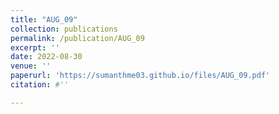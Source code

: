 ```yaml
---
title: "AUG_09"
collection: publications
permalink: /publication/AUG_09
excerpt: ''
date: 2022-08-30
venue: ''
paperurl: 'https://sumanthme03.github.io/files/AUG_09.pdf'
citation: #''

---
```


[Download paper here]: (https://sumanthme03.github.io/files/AUG_09.pdf)






